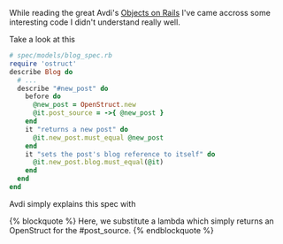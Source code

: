 While reading the great Avdi's [Objects on Rails](http://objectsonrails.com/) I've came accross some interesting
code I didn't understand really well.

Take a look at this
```ruby
# spec/models/blog_spec.rb
require 'ostruct'
describe Blog do
  # ...
  describe "#new_post" do
    before do
      @new_post = OpenStruct.new
      @it.post_source = ->{ @new_post }
    end
    it "returns a new post" do
      @it.new_post.must_equal @new_post
    end
    it "sets the post's blog reference to itself" do
      @it.new_post.blog.must_equal(@it)
    end
  end
end
```
Avdi simply explains this spec with

{% blockquote %}
Here, we substitute a lambda which simply returns an OpenStruct for the
#post_source. 
{% endblockquote %}
